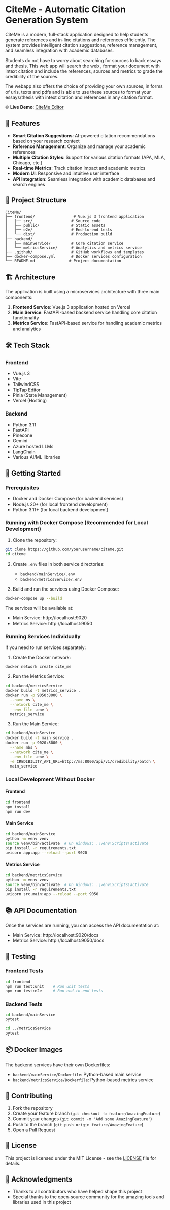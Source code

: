 # CiteMe - Automatic Citation Generation System

CiteMe is a modern, full-stack application designed to help students generate references and in-line citations and references efficiently. The system provides intelligent citation suggestions, reference management, and seamless integration with academic databases.

Students do not have to worry about searching for sources to back essays and thesis. This web app will search the web , format your document with intext citation and include the references, sources and metrics to grade the credibility of the sources.

The webapp also offers the choice of providing your own sources, in forms of urls, texts and pdfs and is able to use these sources to format your essays/thesis with intext citation and references in any citation format.


🌐 **Live Demo**: [CiteMe Editor](https://cite-me-wpre.vercel.app/editor)

## 🚀 Features

- **Smart Citation Suggestions**: AI-powered citation recommendations based on your research context
- **Reference Management**: Organize and manage your academic references
- **Multiple Citation Styles**: Support for various citation formats (APA, MLA, Chicago, etc.)
- **Real-time Metrics**: Track citation impact and academic metrics
- **Modern UI**: Responsive and intuitive user interface
- **API Integration**: Seamless integration with academic databases and search engines

## 📁 Project Structure

```
CiteMe/
├── frontend/                 # Vue.js 3 frontend application
│   ├── src/                 # Source code
│   ├── public/              # Static assets
│   ├── e2e/                 # End-to-end tests
│   └── dist/                # Production build
├── backend/
│   ├── mainService/         # Core citation service
│   └── metricsService/      # Analytics and metrics service
├── .github/                 # GitHub workflows and templates
├── docker-compose.yml       # Docker services configuration
└── README.md               # Project documentation
```

## 🏗️ Architecture

The application is built using a microservices architecture with three main components:

1. **Frontend Service**: Vue.js 3 application hosted on Vercel
2. **Main Service**: FastAPI-based backend service handling core citation functionality
3. **Metrics Service**: FastAPI-based service for handling academic metrics and analytics

## 🛠️ Tech Stack

### Frontend
- Vue.js 3
- Vite
- TailwindCSS
- TipTap Editor
- Pinia (State Management)
- Vercel (Hosting)

### Backend
- Python 3.11
- FastAPI
- Pinecone
- Gemini
- Azure hosted LLMs
- LangChain
- Various AI/ML libraries

## 🚀 Getting Started

### Prerequisites

- Docker and Docker Compose (for backend services)
- Node.js 20+ (for local frontend development)
- Python 3.11+ (for local backend development)

### Running with Docker Compose (Recommended for Local Development)

1. Clone the repository:
```bash
git clone https://github.com/yourusername/citeme.git
cd citeme
```

2. Create `.env` files in both service directories:
   - `backend/mainService/.env`
   - `backend/metricsService/.env`

3. Build and run the services using Docker Compose:
```bash
docker-compose up --build
```

The services will be available at:
- Main Service: http://localhost:9020
- Metrics Service: http://localhost:9050

### Running Services Individually

If you need to run services separately:

1. Create the Docker network:
```bash
docker network create cite_me
```

2. Run the Metrics Service:
```bash
cd backend/metricsService
docker build -t metrics_service .
docker run -p 9050:8000 \
  --name ms \
  --network cite_me \
  --env-file .env \
  metrics_service
```

3. Run the Main Service:
```bash
cd backend/mainService
docker build -t main_service .
docker run -p 9020:8000 \
  --name mbs \
  --network cite_me \
  --env-file .env \
  -e CREDIBILITY_API_URL=http://ms:8000/api/v1/credibility/batch \
  main_service
```

### Local Development Without Docker

#### Frontend
```bash
cd frontend
npm install
npm run dev
```

#### Main Service
```bash
cd backend/mainService
python -m venv venv
source venv/bin/activate  # On Windows: .\venv\Scripts\activate
pip install -r requirements.txt
uvicorn app:app --reload --port 9020
```

#### Metrics Service
```bash
cd backend/metricsService
python -m venv venv
source venv/bin/activate  # On Windows: .\venv\Scripts\activate
pip install -r requirements.txt
uvicorn src.main:app --reload --port 9050
```

## 📚 API Documentation

Once the services are running, you can access the API documentation at:
- Main Service: http://localhost:9020/docs
- Metrics Service: http://localhost:9050/docs

## 🧪 Testing

### Frontend Tests
```bash
cd frontend
npm run test:unit    # Run unit tests
npm run test:e2e     # Run end-to-end tests
```

### Backend Tests
```bash
cd backend/mainService
pytest

cd ../metricsService
pytest
```

## 📦 Docker Images

The backend services have their own Dockerfiles:

- `backend/mainService/Dockerfile`: Python-based main service
- `backend/metricsService/Dockerfile`: Python-based metrics service

## 🤝 Contributing

1. Fork the repository
2. Create your feature branch (`git checkout -b feature/AmazingFeature`)
3. Commit your changes (`git commit -m 'Add some AmazingFeature'`)
4. Push to the branch (`git push origin feature/AmazingFeature`)
5. Open a Pull Request

## 📄 License

This project is licensed under the MIT License - see the [LICENSE](LICENSE) file for details.

## 🙏 Acknowledgments

- Thanks to all contributors who have helped shape this project
- Special thanks to the open-source community for the amazing tools and libraries used in this project 

